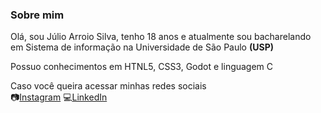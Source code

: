 ### **Sobre mim**

Olá, sou Júlio Arroio Silva, tenho 18 anos e atualmente sou bacharelando em Sistema de informação na Universidade de São Paulo **(USP)**

Possuo conhecimentos em HTNL5, CSS3, Godot e linguagem C

Caso você queira acessar minhas redes sociais  
📷[Instagram](https://instagram.com/julioarroios/)
💻[LinkedIn](https://br.linkedin.com/in/j%C3%BAlio-arroio-silva-77a15b2a7)
